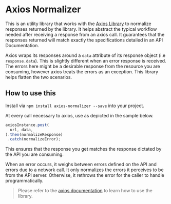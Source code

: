 # Axios Normalizer
This is an utility library that works with the [Axios Library](https://axios-http.com/) to normalize responses returned by the library. It helps abstract the typical workflow needed after receiving a response from an axios call. It guarantees that the responses returned will match exactly the specifications detailed in an API Documentation. 

Axios wraps its responses around a `data` attribute of its response object (i.e `response.data`). This is slightly different when an error response is received. The errors here might be a desirable response from the resource you are consuming, however axios treats the errors as an exception. This library helps flatten the two scenarios.

## How to use this
Install via `npm install axios-normalizer --save` into your project.

At every call necessary to axios, use as depicted in the sample below.

```js
axiosInstance.post(
  url, data,
).then(normalizeResponse)
 .catch(normalizeError);
```
This ensures that the response you get matches the response dictated by the API you are consuming.

When an error occurs, it weighs between errors defined on the API and errors due to a network call. It only normalizes the errors it perceives to be from the API server. Otherwise, it rethrows the error for the caller to handle programmatically.

> Please refer to the [axios documentation](https://axios-http.com/docs/intro) to learn how to use the library.
